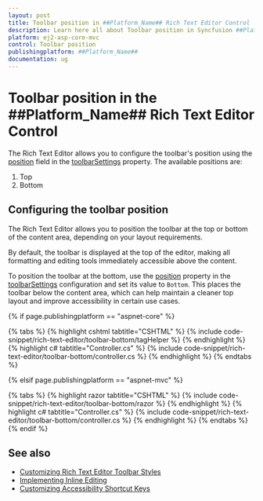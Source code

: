 ```yaml
---
layout: post
title: Toolbar position in ##Platform_Name## Rich Text Editor Control | Syncfusion
description: Learn here all about Toolbar position in Syncfusion ##Platform_Name## Rich Text Editor control of Syncfusion Essential JS 2 and more.
platform: ej2-asp-core-mvc
control: Toolbar position
publishingplatform: ##Platform_Name##
documentation: ug
---
```


# Toolbar position in the ##Platform_Name## Rich Text Editor Control

The Rich Text Editor allows you to configure the toolbar's position using the [position](https://help.syncfusion.com/cr/aspnetcore-js2/Syncfusion.EJ2.RichTextEditor.RichTextEditorToolbarSettings.html#Syncfusion_EJ2_RichTextEditor_RichTextEditorToolbarSettings_Position) field in the [toolbarSettings](https://help.syncfusion.com/cr/aspnetcore-js2/Syncfusion.EJ2.RichTextEditor.RichTextEditor.html#Syncfusion_EJ2_RichTextEditor_RichTextEditor_ToolbarSettings) property. The available positions are:

1. Top 
2. Bottom

## Configuring the toolbar position

The Rich Text Editor allows you to position the toolbar at the top or bottom of the content area, depending on your layout requirements.

By default, the toolbar is displayed at the top of the editor, making all formatting and editing tools immediately accessible above the content.

To position the toolbar at the bottom, use the [position](https://help.syncfusion.com/cr/aspnetcore-js2/Syncfusion.EJ2.RichTextEditor.RichTextEditorToolbarSettings.html#Syncfusion_EJ2_RichTextEditor_RichTextEditorToolbarSettings_Position) property in the [toolbarSettings](https://help.syncfusion.com/cr/aspnetcore-js2/Syncfusion.EJ2.RichTextEditor.RichTextEditor.html#Syncfusion_EJ2_RichTextEditor_RichTextEditor_ToolbarSettings) configuration and set its value to `Bottom`. This places the toolbar below the content area, which can help maintain a cleaner top layout and improve accessibility in certain use cases.

{% if page.publishingplatform == "aspnet-core" %}

{% tabs %}
{% highlight cshtml tabtitle="CSHTML" %}
{% include code-snippet/rich-text-editor/toolbar-bottom/tagHelper %}
{% endhighlight %}
{% highlight c# tabtitle="Controller.cs" %}
{% include code-snippet/rich-text-editor/toolbar-bottom/controller.cs %}
{% endhighlight %}
{% endtabs %}

{% elsif page.publishingplatform == "aspnet-mvc" %}

{% tabs %}
{% highlight razor tabtitle="CSHTML" %}
{% include code-snippet/rich-text-editor/toolbar-bottom/razor %}
{% endhighlight %}
{% highlight c# tabtitle="Controller.cs" %}
{% include code-snippet/rich-text-editor/toolbar-bottom/controller.cs %}
{% endhighlight %}
{% endtabs %}
{% endif %}

## See also

* [Customizing Rich Text Editor Toolbar Styles](../style#customizing-the-rich-text-editors-toolbar)
* [Implementing Inline Editing](../editor-types/inline-editing)
* [Customizing Accessibility Shortcut Keys](../accessibility#keyboard-navigation)